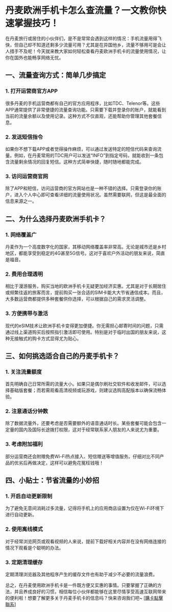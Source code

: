 # 丹麦欧洲手机卡怎么查流量？一文教你快速掌握技巧！

在丹麦旅行或居住的小伙伴们，是不是常常会遇到这样的情况：手机流量用得飞快，但自己却不知道还剩多少流量可用？尤其是在异国他乡，流量不够用可是会让人措手不及呢！今天就来教大家如何轻松查看丹麦欧洲手机卡的流量使用情况，让你在国外也能畅享网络无忧。

## 一、流量查询方式：简单几步搞定

### 1. 打开运营商官方APP
很多丹麦的手机运营商都有自己的官方应用程序，比如TDC、Telenor等。这些APP通常提供了非常便捷的流量查询功能。只需要下载并登录你的账户，就能看到当前的流量余额以及使用记录。这种方式不仅直观，还能帮助你管理其他套餐信息。

### 2. 发送短信指令
如果你不想下载APP或者觉得操作麻烦，可以通过发送特定的短信代码来查询流量。例如，在丹麦常用的TDC用户可以发送“INFO”到指定号码，就能收到一条包含流量剩余情况的回复短信。这种方式简单快捷，随时随地都能完成。

### 3. 访问运营商官网
除了APP和短信，访问运营商的官方网站也是一种不错的选择。只需登录你的账户，进入个人中心即可查看详细的流量使用状况。虽然需要联网，但这是最全面的信息来源之一。

## 二、为什么选择丹麦欧洲手机卡？

### 1. 网络覆盖广
丹麦作为一个高度数字化的国家，其移动网络覆盖率非常高。无论是城市还是乡村地区，都能享受到稳定的4G甚至5G信号。这对于喜欢户外活动的朋友来说，简直是福音。

### 2. 费用合理透明
相比于漫游服务，购买当地的欧洲手机卡无疑更加经济实惠。尤其是对于长期居住或频繁往返的旅客而言，提前购买一张合适的SIM卡能大大节省通信成本。而且，大多数运营商都提供多种套餐供你选择，可以根据自己的需求灵活调整。

### 3. 方便携带与激活
现代的eSIM技术让欧洲手机卡变得更加便捷。你无需担心邮寄时间的问题，只需通过线上渠道购买后按照指引激活即可使用。特别是对于临时出国的朋友来说，这种无接触式的购卡方式显得尤为贴心。

## 三、如何挑选适合自己的丹麦手机卡？

### 1. 关注流量额度
首先明确自己日常所需的流量大小。如果只是偶尔刷社交软件和收发邮件，可以选择基础版套餐；而若需观看高清视频或玩游戏，则建议选购高配版本以确保流畅体验。

### 2. 注意通话分钟数
除了数据流量外，还要考虑是否需要额外的语音通话时长。某些套餐可能会包含一定量的国内及国际长途拨打权限，这对于经常联系家人朋友的人来说尤为重要。

### 3. 考虑附加福利
部分运营商还会附赠免费Wi-Fi热点接入、短信赠送等增值服务。仔细对比不同产品的优劣后再做决定，这样可以避免花冤枉钱哦！

## 四、小贴士：节省流量的小妙招

### 1. 开启自动更新限制
为了避免无意间消耗过多流量，记得将手机上的应用商店设置为仅在Wi-Fi环境下进行自动更新。

### 2. 使用离线模式
对于经常浏览网页或观看视频的人来说，提前下载好相关内容并在没有网络连接的情况下观看是个聪明的办法。

### 3. 定期清理缓存
定期清理浏览器及其他程序产生的缓存文件也有助于减少不必要的流量浪费。

总之，在丹麦使用欧洲手机卡是一件既方便又实惠的事情。只要掌握了正确的方法，并且养成良好的习惯，相信每位小伙伴都能够在这里尽情享受高速互联网带来的便利啦！想要了解更多关于丹麦手机卡的信息吗？快来咨询我们吧~ [[購卡點擊聯系](https://t.me/s/esim1088)]